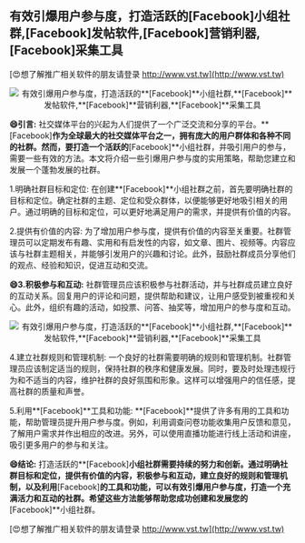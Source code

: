 ## **有效引爆用户参与度，打造活跃的**[Facebook]**小组社群,**[Facebook]**发帖软件,**[Facebook]**营销利器,**[Facebook]**采集工具**

[😍想了解推广相关软件的朋友请登录 http://www.vst.tw](http://www.vst.tw)

 <center><img src="https://vst.tw/MP4/tuiguang/png/6.png" alt="有效引爆用户参与度，打造活跃的**[Facebook]**小组社群,**[Facebook]**发帖软件,**[Facebook]**营销利器,**[Facebook]**采集工具"></center>

**😄引言:**
社交媒体平台的兴起为人们提供了一个广泛交流和分享的平台。**[Facebook]**作为全球最大的社交媒体平台之一，拥有庞大的用户群体和各种不同的社群。然而，要打造一个活跃的**[Facebook]**小组社群，并吸引用户的参与，需要一些有效的方法。本文将介绍一些引爆用户参与度的实用策略，帮助您建立和发展一个蓬勃发展的社群。

1.明确社群目标和定位:
在创建**[Facebook]**小组社群之前，首先要明确社群的目标和定位。确定社群的主题、定位和受众群体，以便能够更好地吸引相关的用户。通过明确的目标和定位，可以更好地满足用户的需求，并提供有价值的内容。

2.提供有价值的内容:
为了增加用户参与度，提供有价值的内容至关重要。社群管理员可以定期发布有趣、实用和有启发性的内容，如文章、图片、视频等。内容应该与社群主题相关，并能够引发用户的兴趣和讨论。此外，鼓励社群成员分享他们的观点、经验和知识，促进互动和交流。

**😄3.积极参与和互动:**
社群管理员应该积极参与社群活动，并与社群成员建立良好的互动关系。回复用户的评论和问题，提供帮助和建议，让用户感受到被重视和关心。此外，组织有趣的活动，如投票、问答、抽奖等，增加用户的参与度和互动。

 <center><img src="https://vst.tw/MP4/tuiguang/png/7.png" alt="有效引爆用户参与度，打造活跃的**[Facebook]**小组社群,**[Facebook]**发帖软件,**[Facebook]**营销利器,**[Facebook]**采集工具"></center>

4.建立社群规则和管理机制:
一个良好的社群需要明确的规则和管理机制。社群管理员应该制定适当的规则，保持社群的秩序和健康发展。同时，要及时处理违规行为和不适当的内容，维护社群的良好氛围和形象。这样可以增强用户的信任感，提高社群的质量和声誉。

5.利用**[Facebook]**工具和功能:
**[Facebook]**提供了许多有用的工具和功能，帮助管理员提升用户参与度。例如，利用调查问卷功能收集用户反馈和意见，了解用户需求并作出相应的改进。另外，可以使用直播功能进行线上活动和讲座，吸引更多用户的参与和关注。

**😄结论:**
打造活跃的**[Facebook]**小组社群需要持续的努力和创新。通过明确社群目标和定位，提供有价值的内容，积极参与和互动，建立良好的规则和管理机制，以及利用**[Facebook]**的工具和功能，可以有效引爆用户参与度，打造一个充满活力和互动的社群。希望这些方法能够帮助您成功创建和发展您的**[Facebook]**小组社群。

[😍想了解推广相关软件的朋友请登录 http://www.vst.tw](http://www.vst.tw)



